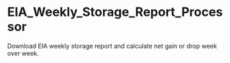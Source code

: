 # EIA_Weekly_Storage_Report_Processor
Download EIA weekly storage report and calculate net gain or drop week over week.

